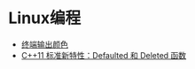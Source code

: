 # Linux编程
* [终端输出颜色](http://www.pixelbeat.org/docs/terminal_colours/)
* [C++11 标准新特性：Defaulted 和 Deleted 函数](https://www.ibm.com/developerworks/cn/aix/library/1212_lufang_c11new/index.html)
